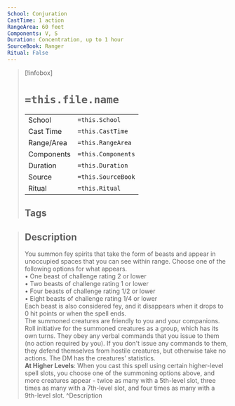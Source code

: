 ```yaml
---
School: Conjuration
CastTime: 1 action
RangeArea: 60 feet
Components: V, S
Duration: Concentration, up to 1 hour
SourceBook: Ranger
Ritual: False
---
```

> [!infobox]
>
> # `=this.file.name`
> |            |                    |
> | ---------- | ------------------ |
> | School     | `=this.School`     |
> | Cast Time  | `=this.CastTime`   |
> | Range/Area | `=this.RangeArea`  |
> | Components | `=this.Components` |
> | Duration   | `=this.Duration`   |
> | Source     | `=this.SourceBook` |
> | Ritual     | `=this.Ritual`     |
>## Tags
>

> ## Description
> You summon fey spirits that take the form of beasts and appear in unoccupied spaces that you can see within range. Choose one of the following options for what appears.<br> • One beast of challenge rating 2 or lower<br> • Two beasts of challenge rating 1 or lower<br> • Four beasts of challenge rating 1/2 or lower<br> • Eight beasts of challenge rating 1/4 or lower<br> Each beast is also considered fey, and it disappears when it drops to 0 hit points or when the spell ends.<br> The summoned creatures are friendly to you and your companions. Roll initiative for the summoned creatures as a group, which has its own turns. They obey any verbal commands that you issue to them (no action required by you). If you don't issue any commands to them, they defend themselves from hostile creatures, but otherwise take no actions. The DM has the creatures' statistics.<br> <b>At Higher Levels</b>: When you cast this spell using certain higher-level spell slots, you choose one of the summoning options above, and more creatures appear - twice as many with a 5th-level slot, three times as many with a 7th-level slot, and four times as many with a 9th-level slot. 
> ^Description